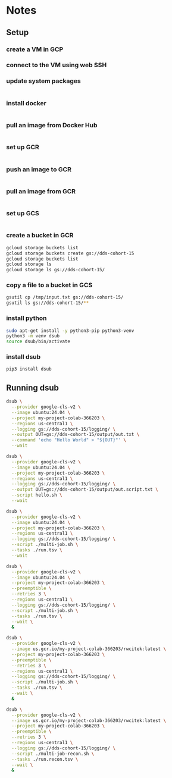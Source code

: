 # Notes

## Setup

### create a VM in GCP

### connect to the VM using web SSH

### update system packages
```bash
```

### install docker
```bash
```

### pull an image from Docker Hub
```bash
```

### set up GCR
```bash
```

### push an image to GCR
```bash
```

### pull an image from GCR
```bash
```

### set up GCS
```bash
```

### create a bucket in GCR
```bash
gcloud storage buckets list
gcloud storage buckets create gs://dds-cohort-15
gcloud storage buckets list
gcloud storage ls
gcloud storage ls gs://dds-cohort-15/
```

### copy a file to a bucket in GCS
```bash
gsutil cp /tmp/input.txt gs://dds-cohort-15/
gsutil ls gs://dds-cohort-15/**
```

### install python
```bash
sudo apt-get install -y python3-pip python3-venv
python3 -m venv dsub
source dsub/bin/activate
```

### install dsub
```bash
pip3 install dsub
```

## Running dsub
```bash
dsub \
  --provider google-cls-v2 \
  --image ubuntu:24.04 \
  --project my-project-colab-366203 \
  --regions us-central1 \
  --logging gs://dds-cohort-15/logging/ \
  --output OUT=gs://dds-cohort-15/output/out.txt \
  --command 'echo "Hello World" > "${OUT}"' \
  --wait
```

```bash
dsub \
  --provider google-cls-v2 \
  --image ubuntu:24.04 \
  --project my-project-colab-366203 \
  --regions us-central1 \
  --logging gs://dds-cohort-15/logging/ \
  --output OUT=gs://dds-cohort-15/output/out.script.txt \
  --script hello.sh \
  --wait
```

```bash
dsub \
  --provider google-cls-v2 \
  --image ubuntu:24.04 \
  --project my-project-colab-366203 \
  --regions us-central1 \
  --logging gs://dds-cohort-15/logging/ \
  --script ./multi-job.sh \
  --tasks ./run.tsv \
  --wait
```

```bash
dsub \
  --provider google-cls-v2 \
  --image ubuntu:24.04 \
  --project my-project-colab-366203 \
  --preemptible \
  --retries 3 \
  --regions us-central1 \
  --logging gs://dds-cohort-15/logging/ \
  --script ./multi-job.sh \
  --tasks ./run.tsv \
  --wait \
  &
```

```bash
dsub \
  --provider google-cls-v2 \
  --image us.gcr.io/my-project-colab-366203/rwcitek:latest \
  --project my-project-colab-366203 \
  --preemptible \
  --retries 3 \
  --regions us-central1 \
  --logging gs://dds-cohort-15/logging/ \
  --script ./multi-job.sh \
  --tasks ./run.tsv \
  --wait \
  &
```

```bash
dsub \
  --provider google-cls-v2 \
  --image us.gcr.io/my-project-colab-366203/rwcitek:latest \
  --project my-project-colab-366203 \
  --preemptible \
  --retries 3 \
  --regions us-central1 \
  --logging gs://dds-cohort-15/logging/ \
  --script ./multi-job-recon.sh \
  --tasks ./run.recon.tsv \
  --wait \
  &
```
